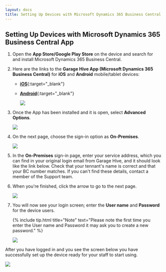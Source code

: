 ```yaml
---
layout: docs
title: Setting Up Devices with Microsoft Dynamics 365 Business Central App   
---
```


## Setting Up Devices with Microsoft Dynamics 365 Business Central App
1. Open the **App Store/Google Play Store** on the device and search for and install Microsoft Dynamics 365 Business Central.
2. Here are the links to the **Garage Hive App (Microsoft Dynamics 365 Business Central)** for **iOS** and **Android** mobile/tablet devices:
    * [**iOS**](https://apps.apple.com/sg/app/dynamics-365-business-central/id1093325047){:target="_blank"}   
    * [**Android**](https://play.google.com/store/apps/details?id=com.microsoft.dynamics.ProjectMadeira&hl=en_GB){:target="_blank"}

      ![](media/garagehive-setting-up-devices1.png)

3. Once the App has been installed and it is open, select **Advanced Options**.

   ![](media/garagehive-setting-up-devices2.png)

4. On the next page, choose the sign-in option as **On-Premises**.

   ![](media/garagehive-setting-up-devices6.png)

5. In the **On-Premises** sign-in page, enter your service address, which you can find in your original login email from Garage Hive, and it should look like the link below. Check that your tennant's name is correct and that your BC number matches. If you can't find these details, contact a member of the Support team.
6. When you're finished, click the arrow to go to the next page.

   ![](media/garagehive-setting-up-devices3.png)

7. You will now see your login screen; enter the **User name** and **Password** for the device users. 

      {% include tip.html title="Note" text="Please note the first time you enter the User name and Password it may ask you to create a new password." %} 

    ![](media/garagehive-setting-up-devices4.png)

After you have logged in and you see the screen below you have successfully set up the device ready for your staff to start using. 

![](media/garagehive-setting-up-devices5.png)









 
